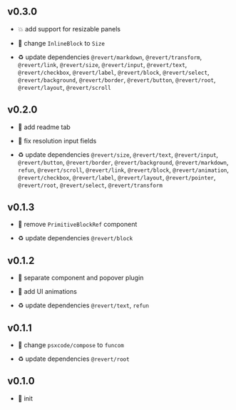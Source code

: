 ## v0.3.0

* 💥 add support for resizable panels

* 🐞 change `InlineBlock` to `Size`

* ♻️ update dependencies `@revert/markdown`, `@revert/transform`, `@revert/link`, `@revert/size`, `@revert/input`, `@revert/text`, `@revert/checkbox`, `@revert/label`, `@revert/block`, `@revert/select`, `@revert/background`, `@revert/border`, `@revert/button`, `@revert/root`, `@revert/layout`, `@revert/scroll`

## v0.2.0

* 🌱 add readme tab

* 🐞 fix resolution input fields

* ♻️ update dependencies `@revert/size`, `@revert/text`, `@revert/input`, `@revert/button`, `@revert/border`, `@revert/background`, `@revert/markdown`, `refun`, `@revert/scroll`, `@revert/link`, `@revert/block`, `@revert/animation`, `@revert/checkbox`, `@revert/label`, `@revert/layout`, `@revert/pointer`, `@revert/root`, `@revert/select`, `@revert/transform`

## v0.1.3

* 🐞 remove `PrimitiveBlockRef` component

* ♻️ update dependencies `@revert/block`

## v0.1.2

* 🐞 separate component and popover plugin

* 🐞 add UI animations

* ♻️ update dependencies `@revert/text`, `refun`

## v0.1.1

* 🐞 change `psxcode/compose` to `funcom`

* ♻️ update dependencies `@revert/root`

## v0.1.0

* 🐣 init

